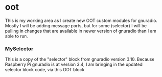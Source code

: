 # oot
This is my working area as I create new OOT custom modules for gnuradio.
Mostly I will be adding message ports, but for some (selector) I will be pulling in changes that are available in newer version of gnuradio than I am able to run.

<h3>
  MySelector
</h3>
<p>
  This is a copy of the "selector" block from gnuradio version 3.10.
  Because Raspberry Pi gnuradio is at version 3.4, I am bringing in the updated selector block code, via this OOT block
</p>
